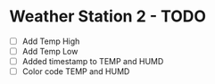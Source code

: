 # Weather Station 2 - TODO
* [ ] Add Temp High
* [ ] Add Temp Low
* [ ] Added timestamp to TEMP and HUMD
* [ ] Color code TEMP and HUMD
